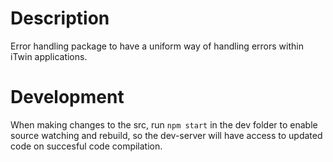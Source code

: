 # Description

Error handling package to have a uniform way of handling errors within iTwin applications.

# Development

When making changes to the src, run `npm start` in the dev folder to enable source watching and rebuild, so the dev-server will have access to updated code on succesful code compilation.
